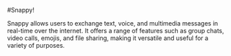 #Snappy!

Snappy allows users to exchange text, voice, and multimedia messages in real-time over the internet. It offers a range of features such as group chats, video calls, emojis, and file sharing, making it versatile and useful for a variety of purposes.



